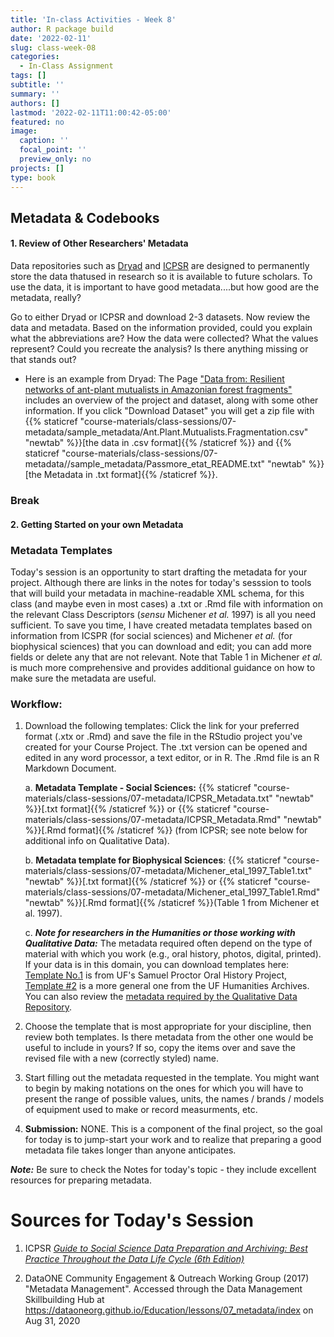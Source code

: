 ```yaml
---
title: 'In-class Activities - Week 8'
author: R package build
date: '2022-02-11'
slug: class-week-08
categories:
  - In-Class Assignment
tags: []
subtitle: ''
summary: ''
authors: []
lastmod: '2022-02-11T11:00:42-05:00'
featured: no
image:
  caption: ''
  focal_point: ''
  preview_only: no
projects: []
type: book
---
```


## Metadata & Codebooks

#### **1. Review of Other Researchers' Metadata**
     

Data repositories such as [Dryad](https://datadryad.org) and [ICPSR](https://www.icpsr.umich.edu/web/pages/) are designed to permanently store the data thatused in research so it is available to future scholars. To use the data, it is important to have good metadata....but how good are the metadata, really?

Go to either Dryad or ICPSR and download 2-3 datasets. Now review the data and metadata. Based on the information provided, could you explain what the abbreviations are? How the data were collected? What the values represent? Could you recreate the analysis? Is there anything missing or that stands out?

* Here is an example from Dryad: The Page ["Data from: Resilient networks of ant-plant mutualists in Amazonian forest fragments"](https://datadryad.org/stash/dataset/doi:10.5061/dryad.pf2r0) includes an overview of the project and dataset, along with some other information. If you click "Download Dataset" you will get a zip file with {{% staticref "course-materials/class-sessions/07-metadata/sample_metadata/Ant.Plant.Mutualists.Fragmentation.csv" "newtab" %}}[the data in .csv format]{{% /staticref %}} and {{% staticref "course-materials/class-sessions/07-metadata//sample_metadata/Passmore_etat_README.txt" "newtab" %}}[the Metadata in .txt format]{{% /staticref %}}.
    


### **Break**

#### **2. Getting Started on your own Metadata**

### Metadata Templates

Today's session is an opportunity to start drafting the metadata for your project. Although there are links in the notes for today's sesssion to tools that will build your metadata in machine-readable XML schema, for this class (and maybe even in most cases) a .txt or .Rmd file with information on the relevant Class Descriptors (*sensu* Michener _et al._ 1997) is all you need sufficient. To save you time, I have created metadata templates based on information from ICSPR (for social sciences) and Michener _et al._ (for biophysical sciences) that you can download and edit; you can add more fields or delete any that are not relevant. Note that Table 1 in Michener _et al._ is much more comprehensive and provides additional guidance on how to make sure the metadata are useful.  

### Workflow: 

1. Download the following templates: Click the link for your preferred format (.xtx or .Rmd) and save the file in the RStudio project you've created for your Course Project. The .txt version can be opened and edited in any word processor, a text editor, or in R. The .Rmd file is an R Markdown Document.  

    a. **Metadata Template - Social Sciences:** {{% staticref "course-materials/class-sessions/07-metadata/ICPSR_Metadata.txt" "newtab" %}}[.txt format]{{% /staticref %}} or {{% staticref "course-materials/class-sessions/07-metadata/ICPSR_Metadata.Rmd" "newtab" %}}[.Rmd format]{{% /staticref %}} (from ICPSR; see note below for additional info on Qualitative Data).
    
      b. **Metadata template for Biophysical Sciences**: {{% staticref "course-materials/class-sessions/07-metadata/Michener_etal_1997_Table1.txt" "newtab" %}}[.txt format]{{% /staticref %}} or {{% staticref "course-materials/class-sessions/07-metadata/Michener_etal_1997_Table1.Rmd" "newtab" %}}[.Rmd format]{{% /staticref %}}(Table 1 from Michener et al. 1997).
      
      c. **_Note for researchers in the Humanities or those working with Qualitative Data:_** The metadata required often depend on the type of material with which you work (e.g., oral history, photos, digital, printed). If your data is in this domain, you can download templates here: [Template No.1](https://docs.google.com/spreadsheets/d/1x98TWee85Gq9oas90JJYtB5DyPBkMSNEs29Mb1qyAeQ/edit#gid=0) is from UF's Samuel Proctor Oral History Project, [Template #2](https://docs.google.com/spreadsheets/d/1K9RRNWrWbK0ikQai4_baBmxobqsX6jwEsiAHVjEJRDE/edit#gid=1745662283) is a more general one from the UF Humanities Archives. You can also review the [metadata required by the Qualitative Data Repository](https://qdr.syr.edu/content/qdr-metadata-application-profile).

2. Choose the template that is most appropriate for your discipline, then review both templates.  Is there metadata from the other one would be useful to include in yours? If so, copy the items over and save the revised file with a new (correctly styled) name.

3. Start filling out the metadata requested in the template. You might want to begin by making notations on the ones for which you will have to present the range of possible values, units, the names / brands / models of equipment used to make or record measurments, etc.

4. **Submission:** NONE. This is a component of the final project, so the goal for today is to jump-start your work and to realize that preparing a good metadata file takes longer than anyone anticipates. 

**_Note:_** Be sure to check the Notes for today's topic - they include excellent resources for preparing metadata.

# Sources for Today's Session

1. ICPSR [*Guide to Social Science Data Preparation and Archiving: 
Best Practice Throughout the Data Life Cycle (6th Edition)*](https://www.icpsr.umich.edu/web/pages/deposit/guide/)

2. DataONE Community Engagement & Outreach Working Group (2017) "Metadata Management". Accessed through the Data Management Skillbuilding Hub at https://dataoneorg.github.io/Education/lessons/07_metadata/index on Aug 31, 2020


